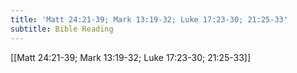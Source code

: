 ```yaml
---
title: 'Matt 24:21-39; Mark 13:19-32; Luke 17:23-30; 21:25-33'
subtitle: Bible Reading
---
```


[[Matt 24:21-39; Mark 13:19-32; Luke 17:23-30; 21:25-33]]